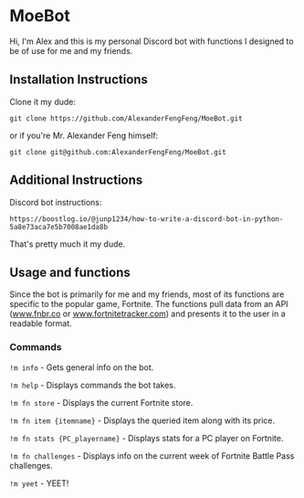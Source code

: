 # MoeBot

Hi, I'm Alex and this is my personal Discord bot with functions I designed to be of use for me and my friends.

## Installation Instructions

Clone it my dude:

  `git clone https://github.com/AlexanderFengFeng/MoeBot.git`

or if you're Mr. Alexander Feng himself:

  `git clone git@github.com:AlexanderFengFeng/MoeBot.git`

## Additional Instructions

Discord bot instructions:

  `https://boostlog.io/@junp1234/how-to-write-a-discord-bot-in-python-5a8e73aca7e5b7008ae1da8b`

That's pretty much it my dude.

## Usage and functions

Since the bot is primarily for me and my friends, most of its functions are specific to the popular game, Fortnite. The functions pull data from an API (www.fnbr.co or www.fortnitetracker.com) and presents it to the user in a readable format.

### Commands

`!m info` - Gets general info on the bot.

`!m help` - Displays commands the bot takes.

`!m fn store` - Displays the current Fortnite store.

`!m fn item {itemname}` - Displays the queried item along with its price.

`!m fn stats {PC_playername}` - Displays stats for a PC player on Fortnite.

`!m fn challenges` - Displays info on the current week of Fortnite Battle Pass challenges.

`!m yeet` - YEET!
